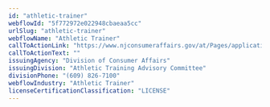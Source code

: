 ```yaml
---
id: "athletic-trainer"
webflowId: "5f772972e022948cbaeaa5cc"
urlSlug: "athletic-trainer"
webflowName: "Athletic Trainer"
callToActionLink: "https://www.njconsumeraffairs.gov/at/Pages/applications.aspx"
callToActionText: ""
issuingAgency: "Division of Consumer Affairs"
issuingDivision: "Athletic Training Advisory Committee"
divisionPhone: "(609) 826-7100"
webflowIndustry: "Athletic Trainer"
licenseCertificationClassification: "LICENSE"
---
```

